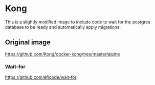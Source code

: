 # Kong 

This is a slightly modified image to include code to wait for the postgres
database to be ready and automatically apply migrations.

## Original image
https://github.com/Kong/docker-kong/tree/master/alpine

### Wait-for
https://github.com/eficode/wait-for